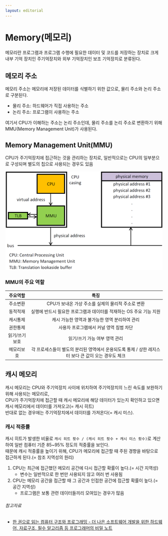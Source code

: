 ```yaml
---
layout: editorial
---
```


# Memory(메모리)

메모리란 프로그램과 프로그램 수행에 필요한 데이터 및 코드를 저장하는 장치로 크게 내부 기억 장치인 주기억장치와 외부 기억장치인 보조 기억장치로 분류된다.

## 메모리 주소

메모리 주소는 메모리에 저장된 데이터를 식별하기 위한 값으로, 물리 주소와 논리 주소로 구분된다.

- 물리 주소: 하드웨어가 직접 사용하는 주소
- 논리 주소: 프로그램이 사용하는 주소

여기서 CPU가 이해하는 주소는 논리 주소인데, 물리 주소를 논리 주소로 변환하기 위해 MMU(Memory Management Unit)가 사용된다.

## Memory Management Unit(MMU)

CPU가 주기억장치에 접근하는 것을 관리하는 장치로, 일반적으로는 CPU의 일부분으로 구성되며 별도의 칩으로 사용되는 경우도 있음

![MMU](image/mmu-work-schematic.png)

### MMU의 주요 역할

|  주요역할   |                             특징                             |
|:-------:|:----------------------------------------------------------:|
|  주소변환   |               CPU가 보내온 가상 주소를 실제의 물리적 주소로 변환               |
|  동적적재   |          실행에 반드시 필요한 프로그램과 데이터를 적재하는 OS 주요 기능 지원           |
|  캐시통제   |                 캐시 가능한 영역과 불가능한 영역 분리하여 관리                 |
|  권한통제   |                   사용자 프로그램에서 커널 영역 침범 차단                   |
| 읽기/쓰기보호 |                     읽기/쓰기 가능 여부 영역 관리                      |
|  메모리보호  | 각 프로세스들이 별도의 분리된 영역에서 운용되도록 통제 / 상한 레지스터 보다 큰 값이 오는 경우도 체크 |

## 캐시 메모리

캐시 메모리는 CPU와 주기억장치 사이에 위치하여 주기억장치의 느린 속도를 보완하기 위해 사용되는 메모리로,  
CPU가 주기억장치에 접근할 때 캐시 메모리에 해당 데이터가 있는지 확인하고 있으면 캐시 메모리에서 데이터를 가져오고(= 캐시 히트)  
반대로 없는 경우에는 주기억장치에서 데이터를 가져온다(= 캐시 미스).

### 캐시 적중률

캐시 히트가 발생한 비율로 `캐시 히트 횟수 / (캐시 히트 횟수 + 캐시 미스 횟수)`로 계산하여 일반 컴퓨터 기준 85~95% 정도의 적중률을 보인다.  
때문에 캐시 적중률을 높이기 위해, CPU가 메모리에 접근할 때 주된 경향을 바탕으로 접근하게 된다.(= 참조 지역성의 원리)

1. CPU는 최근에 접근했던 메모리 공간에 다시 접근할 확률이 높다.(= 시간 지역성)
    - 변수는 일반적으로 한 번만 사용되지 않고 여러 번 사용됨
2. CPU는 메모리 공간을 접근할 때 그 공간과 인접한 공간에 접근할 확률이 높다.(= 공간 지역성)
    - 프로그램은 보통 관련 데이터들끼리 모여있는 경우가 많음

###### 참고자료

- [한 권으로 읽는 컴퓨터 구조와 프로그래밍 - 더 나은 소프트웨어 개발을 위한 하드웨어, 자료구조, 필수 알고리즘 등 프로그래머의 비밀 노트](https://www.nl.go.kr/seoji/contents/S80100000000.do?schM=intgr_detail_view_isbn&page=1&pageUnit=10&schType=simple&schStr=한+권으로+읽는+컴퓨터+구조와&isbn=9791189909284&cipId=228263315%2C)
